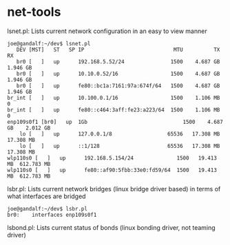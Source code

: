 # net-tools

lsnet.pl:  Lists current network configuration in an easy to view manner

    joe@gandalf:~/dev$ lsnet.pl 
       DEV [MST]   ST   SP IP                             MTU          TX          RX
       br0 [   ]   up      192.168.5.52/24               1500    4.687 GB    1.946 GB
       br0 [   ]   up      10.10.0.52/16                 1500    4.687 GB    1.946 GB
       br0 [   ]   up      fe80::bc1a:7161:97a:674f/64   1500    4.687 GB    1.946 GB
    br_int [   ]   up      10.100.0.1/16                 1500    1.106 MB           0
    br_int [   ]   up      fe80::c464:3aff:fe23:a223/64  1500    1.106 MB           0
    enp109s0f1 [br0]   up  1Gb                               1500    4.687 GB    2.012 GB
        lo [   ]   up      127.0.0.1/8                  65536   17.308 MB   17.308 MB
        lo [   ]   up      ::1/128                      65536   17.308 MB   17.308 MB
    wlp110s0 [   ]   up      192.168.5.154/24              1500   19.413 MB  612.783 MB
    wlp110s0 [   ]   up      fe80::af90:5fbb:33e0:fd59/64  1500   19.413 MB  612.783 MB


lsbr.pl:  Lists current network bridges (linux bridge driver based) in terms of what interfaces are bridged

    joe@gandalf:~/dev$ lsbr.pl 
    br0:	interfaces enp109s0f1


lsbond.pl:  Lists current status of bonds (linux bonding driver, not teaming driver)

